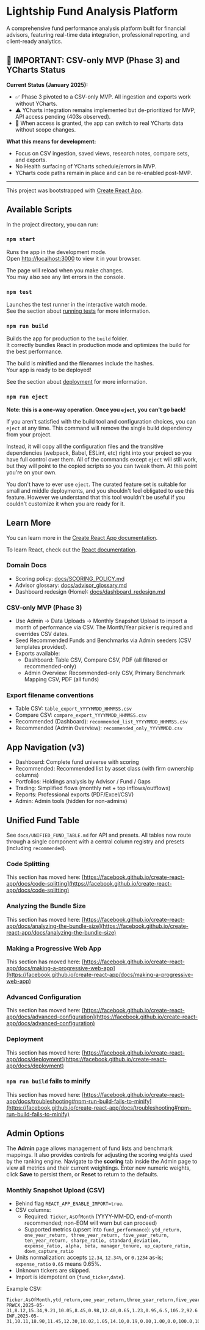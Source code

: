 # Lightship Fund Analysis Platform

A comprehensive fund performance analysis platform built for financial advisors, featuring real-time data integration, professional reporting, and client-ready analytics.

## 🚨 **IMPORTANT: CSV-only MVP (Phase 3) and YCharts Status**

**Current Status (January 2025):**
- ✅ Phase 3 pivoted to a CSV-only MVP. All ingestion and exports work without YCharts.
- ⚠️ YCharts integration remains implemented but de-prioritized for MVP; API access pending (403s observed).
- 🔄 When access is granted, the app can switch to real YCharts data without scope changes.

**What this means for development:**
- Focus on CSV ingestion, saved views, research notes, compare sets, and exports.
- No Health surfacing of YCharts schedule/errors in MVP.
- YCharts code paths remain in place and can be re-enabled post-MVP.

---

This project was bootstrapped with [Create React App](https://github.com/facebook/create-react-app).

## Available Scripts

In the project directory, you can run:

### `npm start`

Runs the app in the development mode.\
Open [http://localhost:3000](http://localhost:3000) to view it in your browser.

The page will reload when you make changes.\
You may also see any lint errors in the console.

### `npm test`

Launches the test runner in the interactive watch mode.\
See the section about [running tests](https://facebook.github.io/create-react-app/docs/running-tests) for more information.

### `npm run build`

Builds the app for production to the `build` folder.\
It correctly bundles React in production mode and optimizes the build for the best performance.

The build is minified and the filenames include the hashes.\
Your app is ready to be deployed!

See the section about [deployment](https://facebook.github.io/create-react-app/docs/deployment) for more information.

### `npm run eject`

**Note: this is a one-way operation. Once you `eject`, you can't go back!**

If you aren't satisfied with the build tool and configuration choices, you can `eject` at any time. This command will remove the single build dependency from your project.

Instead, it will copy all the configuration files and the transitive dependencies (webpack, Babel, ESLint, etc) right into your project so you have full control over them. All of the commands except `eject` will still work, but they will point to the copied scripts so you can tweak them. At this point you're on your own.

You don't have to ever use `eject`. The curated feature set is suitable for small and middle deployments, and you shouldn't feel obligated to use this feature. However we understand that this tool wouldn't be useful if you couldn't customize it when you are ready for it.

## Learn More

You can learn more in the [Create React App documentation](https://facebook.github.io/create-react-app/docs/getting-started).

To learn React, check out the [React documentation](https://reactjs.org/).

### Domain Docs

- Scoring policy: [docs/SCORING_POLICY.md](./docs/SCORING_POLICY.md)
- Advisor glossary: [docs/advisor_glossary.md](./docs/advisor_glossary.md)
- Dashboard redesign (Home): [docs/dashboard_redesign.md](./docs/dashboard_redesign.md)

### CSV-only MVP (Phase 3)

- Use Admin → Data Uploads → Monthly Snapshot Upload to import a month of performance via CSV. The Month/Year picker is required and overrides CSV dates.
- Seed Recommended Funds and Benchmarks via Admin seeders (CSV templates provided).
- Exports available:
  - Dashboard: Table CSV, Compare CSV, PDF (all filtered or recommended-only)
  - Admin Overview: Recommended-only CSV, Primary Benchmark Mapping CSV, PDF (all funds)

### Export filename conventions
- Table CSV: `table_export_YYYYMMDD_HHMMSS.csv`
- Compare CSV: `compare_export_YYYYMMDD_HHMMSS.csv`
- Recommended (Dashboard): `recommended_list_YYYYMMDD_HHMMSS.csv`
- Recommended (Admin Overview): `recommended_only_YYYYMMDD.csv`

## App Navigation (v3)

- Dashboard: Complete fund universe with scoring
- Recommended: Recommended list by asset class (with firm ownership columns)
- Portfolios: Holdings analysis by Advisor / Fund / Gaps
- Trading: Simplified flows (monthly net + top inflows/outflows)
- Reports: Professional exports (PDF/Excel/CSV)
- Admin: Admin tools (hidden for non-admins)

## Unified Fund Table

See `docs/UNIFIED_FUND_TABLE.md` for API and presets. All tables now route through a single component with a central column registry and presets (including `recommended`).

### Code Splitting

This section has moved here: [https://facebook.github.io/create-react-app/docs/code-splitting](https://facebook.github.io/create-react-app/docs/code-splitting)

### Analyzing the Bundle Size

This section has moved here: [https://facebook.github.io/create-react-app/docs/analyzing-the-bundle-size](https://facebook.github.io/create-react-app/docs/analyzing-the-bundle-size)

### Making a Progressive Web App

This section has moved here: [https://facebook.github.io/create-react-app/docs/making-a-progressive-web-app](https://facebook.github.io/create-react-app/docs/making-a-progressive-web-app)

### Advanced Configuration

This section has moved here: [https://facebook.github.io/create-react-app/docs/advanced-configuration](https://facebook.github.io/create-react-app/docs/advanced-configuration)

### Deployment

This section has moved here: [https://facebook.github.io/create-react-app/docs/deployment](https://facebook.github.io/create-react-app/docs/deployment)

### `npm run build` fails to minify

This section has moved here: [https://facebook.github.io/create-react-app/docs/troubleshooting#npm-run-build-fails-to-minify](https://facebook.github.io/create-react-app/docs/troubleshooting#npm-run-build-fails-to-minify)

## Admin Options

The **Admin** page allows management of fund lists and benchmark mappings. It also provides controls for adjusting the scoring weights used by the ranking engine. Navigate to the **scoring** tab inside the Admin page to view all metrics and their current weightings. Enter new numeric weights, click **Save** to persist them, or **Reset** to return to the defaults.

### Monthly Snapshot Upload (CSV)
- Behind flag `REACT_APP_ENABLE_IMPORT=true`.
- CSV columns:
  - Required: `Ticker`, `AsOfMonth` (YYYY-MM-DD, end-of-month recommended; non-EOM will warn but can proceed)
  - Supported metrics (upsert into `fund_performance`): `ytd_return, one_year_return, three_year_return, five_year_return, ten_year_return, sharpe_ratio, standard_deviation, expense_ratio, alpha, beta, manager_tenure, up_capture_ratio, down_capture_ratio`
- Units normalization: accepts `12.34`, `12.34%`, or `0.1234` as-is; `expense_ratio` `0.65` means 0.65%.
- Unknown tickers are skipped.
- Import is idempotent on (`fund_ticker`,`date`).

Example CSV:

```
Ticker,AsOfMonth,ytd_return,one_year_return,three_year_return,five_year_return,ten_year_return,sharpe_ratio,standard_deviation,expense_ratio,alpha,beta,manager_tenure,up_capture_ratio,down_capture_ratio
PRWCX,2025-05-31,8.12,15.34,9.21,10.05,8.45,0.98,12.40,0.65,1.23,0.95,6.5,105.2,92.6
IWF,2025-05-31,10.11,18.90,11.45,12.30,10.02,1.05,14.10,0.19,0.00,1.00,0.0,100.0,100.0
```
